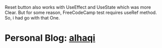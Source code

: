 Reset button also works with UseEffect and UseState which was more Clear. But for some reason, FreeCodeCamp test requires useRef method. So, i had go with that One.

# Personal Blog: [alhaqi](https://alhaqi.com)
